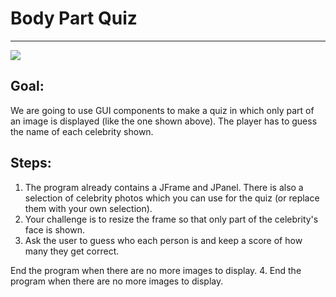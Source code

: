 

# Body Part Quiz

<hr/>
<img src="./images/bodyPart.png"/>

## Goal:

We are going to use GUI components to make a quiz in which only part of an image is displayed (like the one shown above). The player has to guess the name of each celebrity shown.

## Steps:

1. The program already contains a JFrame and JPanel. There is also a selection of celebrity photos which you can use for the quiz (or replace them with your own selection).
2. Your challenge is to resize the frame so that only part of the celebrity's face is shown.
3. Ask the user to guess who each person is and keep a score of how many they get correct.

End the program when there are no more images to display.
4. End the program when there are no more images to display.



